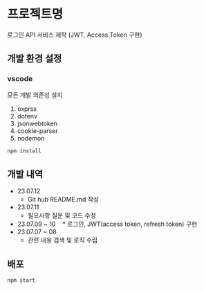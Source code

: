 # 프로젝트명
로그인 API 서비스 제작 (JWT, Access Token 구현)

## 개발 환경 설정

### vscode
모든 개발 의존성 설치
1. exprss
2. dotenv
3. jsonwebtoken
4. cookie-parser
5. nodemon

```sh
npm install
```

## 개발 내역

* 23.07.12
    * Git hub README.md 작성
* 23.07.11
    * 필요사항 질문 및 코드 수정
* 23.07.09 ~ 10
    * 로그인, JWT(access token, refresh token) 구현
* 23.07.07 ~ 08
    * 관련 내용 검색 및 로직 수립

## 배포

```sh
npm start
```

